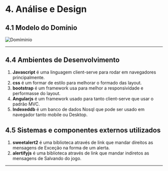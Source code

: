 # 4.  Análise e Design



## 4.1 Modelo do Domínio

![Domíminio](https://github.com/guimaraesprogramador/desafio-IA/blob/master/imagens/diagrama%20de%20classe%20da%20etapa%20f%C3%A1cil.png)
***

## 4.4 Ambientes de Desenvolvimento
1. **Javascript** é uma linguagem client-serve para rodar em navegadores principalmente.
2. **css** é um formar de estilo para melhorar o formado das layout.
3. **bootstrap** é um framework usa para melhor a responsividade e performasse do layout.
4. **Angularjs** é um framework  usado para tanto client-serve que usar o padrão MVC.
5. **Indexeddb** é um banco de dados Nosql que pode ser usado em navegador tanto mobile ou Desktop.

## 4.5 Sistemas e componentes externos utilizados 
1. **sweetalert2** é uma biblioteca através de link que mandar direitos as mensagens de Exceção na forma de um alerta.
2. **alertifyjs**  é uma biblioteca através de link que mandar indiretos as mensagens de Salvando do jogo.
***


